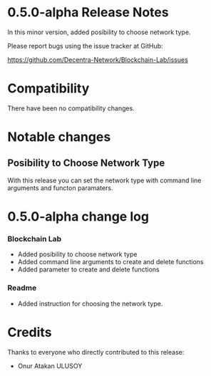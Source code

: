 # 0.5.0-alpha Release Notes

In this minor version, added posibility to choose network type.

Please report bugs using the issue tracker at GitHub:

<https://github.com/Decentra-Network/Blockchain-Lab/issues>

# Compatibility

There have been no compatibility changes.

# Notable changes

## Posibility to Choose Network Type

With this release you can set the network type with command line arguments
and functon paramaters.

# 0.5.0-alpha change log

### Blockchain Lab

- Added posibility to choose network type
- Added command line arguments to create and delete functions
- Added parameter to create and delete functions

### Readme

- Added instruction for choosing the network type.

# Credits

Thanks to everyone who directly contributed to this release:

- Onur Atakan ULUSOY
